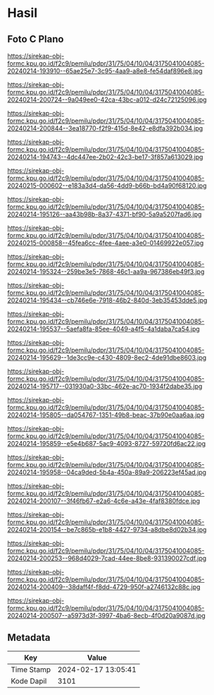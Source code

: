# Hasil

## Foto C Plano

https://sirekap-obj-formc.kpu.go.id/f2c9/pemilu/pdpr/31/75/04/10/04/3175041004085-20240214-193910--65ae25e7-3c95-4aa9-a8e8-fe54daf896e8.jpg

https://sirekap-obj-formc.kpu.go.id/f2c9/pemilu/pdpr/31/75/04/10/04/3175041004085-20240214-200724--9a049ee0-42ca-43bc-a012-d24c72125096.jpg

https://sirekap-obj-formc.kpu.go.id/f2c9/pemilu/pdpr/31/75/04/10/04/3175041004085-20240214-200844--3ea18770-f2f9-415d-8e42-e8dfa392b034.jpg

https://sirekap-obj-formc.kpu.go.id/f2c9/pemilu/pdpr/31/75/04/10/04/3175041004085-20240214-194743--4dc447ee-2b02-42c3-be17-3f857a613029.jpg

https://sirekap-obj-formc.kpu.go.id/f2c9/pemilu/pdpr/31/75/04/10/04/3175041004085-20240215-000602--e183a3d4-da56-4dd9-b66b-bd4a90f68120.jpg

https://sirekap-obj-formc.kpu.go.id/f2c9/pemilu/pdpr/31/75/04/10/04/3175041004085-20240214-195126--aa43b98b-8a37-4371-bf90-5a9a5207fad6.jpg

https://sirekap-obj-formc.kpu.go.id/f2c9/pemilu/pdpr/31/75/04/10/04/3175041004085-20240215-000858--45fea6cc-4fee-4aee-a3e0-01469922e057.jpg

https://sirekap-obj-formc.kpu.go.id/f2c9/pemilu/pdpr/31/75/04/10/04/3175041004085-20240214-195324--259be3e5-7868-46c1-aa9a-967386eb49f3.jpg

https://sirekap-obj-formc.kpu.go.id/f2c9/pemilu/pdpr/31/75/04/10/04/3175041004085-20240214-195434--cb746e6e-7918-46b2-840d-3eb35453dde5.jpg

https://sirekap-obj-formc.kpu.go.id/f2c9/pemilu/pdpr/31/75/04/10/04/3175041004085-20240214-195537--5aefa8fa-85ee-4049-a4f5-4a1daba7ca54.jpg

https://sirekap-obj-formc.kpu.go.id/f2c9/pemilu/pdpr/31/75/04/10/04/3175041004085-20240214-195629--1de3cc9e-c430-4809-8ec2-4de91dbe8603.jpg

https://sirekap-obj-formc.kpu.go.id/f2c9/pemilu/pdpr/31/75/04/10/04/3175041004085-20240214-195717--031930a0-33bc-462e-ac70-1934f2dabe35.jpg

https://sirekap-obj-formc.kpu.go.id/f2c9/pemilu/pdpr/31/75/04/10/04/3175041004085-20240214-195805--da054767-1351-49b8-beac-37b90e0aa6aa.jpg

https://sirekap-obj-formc.kpu.go.id/f2c9/pemilu/pdpr/31/75/04/10/04/3175041004085-20240214-195859--e5e4b687-5ac9-4093-8727-59720fd6ac22.jpg

https://sirekap-obj-formc.kpu.go.id/f2c9/pemilu/pdpr/31/75/04/10/04/3175041004085-20240214-195958--04ca9ded-5b4a-450a-89a9-206223ef45ad.jpg

https://sirekap-obj-formc.kpu.go.id/f2c9/pemilu/pdpr/31/75/04/10/04/3175041004085-20240214-200107--3f46fb67-e2a6-4c6e-a43e-4faf8380fdce.jpg

https://sirekap-obj-formc.kpu.go.id/f2c9/pemilu/pdpr/31/75/04/10/04/3175041004085-20240214-200154--be7c865b-e1b8-4427-9734-a8dbe8d02b34.jpg

https://sirekap-obj-formc.kpu.go.id/f2c9/pemilu/pdpr/31/75/04/10/04/3175041004085-20240214-200253--968d4029-7cad-44ee-8be8-931390027cdf.jpg

https://sirekap-obj-formc.kpu.go.id/f2c9/pemilu/pdpr/31/75/04/10/04/3175041004085-20240214-200409--38daff4f-f8dd-4729-950f-a2746132c88c.jpg

https://sirekap-obj-formc.kpu.go.id/f2c9/pemilu/pdpr/31/75/04/10/04/3175041004085-20240214-200507--a5973d3f-3997-4ba6-8ecb-4f0d20a9087d.jpg


## Metadata

| Key        | Value               |
| ---------- | ------------------- |
| Time Stamp | 2024-02-17 13:05:41 |
| Kode Dapil | 3101                |



